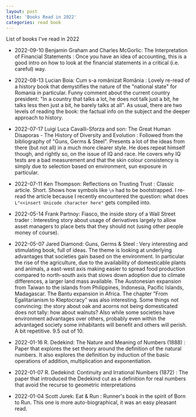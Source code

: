 ```yaml
---
layout: post
title: 'Books Read in 2022'
categories: read book
---
```


List of books I've read in 2022

- 2022-09-10 Benjamin Graham and Charles McGorlic: The Interpretation of Financial Statements
: Once you have an idea of accounting, this is a good intro on how to look at
the financial statements in a critical (i.e. careful) way.

- 2022-08-13 Lucian Boia: Cum s-a românizat România
: Lovely re-read of a history book that demystifies the nature of the "national
state" for Romania in particular. Funny comment about the current country
president: "In a country that talks a lot, he does not talk just a bit, he
talks less then just a bit, he barely talks at all". As usual, there are two
levels of reading the book: the factual info on the subject and the deeper
approach to history.

- 2022-07-17 Luigi Luca Cavalli-Sforza and son: The Great Human Disaporas - The History of Diversity and Evolution
: Followed from the bibliography of "Guns, Germs & Steel". Presents a lot of
the ideas from there (but not all) in a much more clearer style. He does repeat
himself though, and rightly so, on the issue of IQ and race. He covers why IQ
tests are a bad measurement and that the skin colour consistency is simply due
to selection based on environment, sun exposure in particular.

- 2022-07-11 Ken Thompson: Reflections on Trusting Trust
: Classic article. Short. Shows how symbols like `\n` had to be bootstrapped. I
re-read the article because I recently encountered the question: what does
`L"<<insert Unicode character here"` gets compiled into.

- 2022-05-14 Frank Partnoy: Fiasco, the inside story of a Wall Street trader
: Interesting story about usage of derivatives largely to allow asset managers
to place bets that they should not (using other people money of course).

- 2022-05-07 Jared Diamond: Guns, Germs & Steel
: Very interesting and stimulating book, full of ideas. The theme is looking at
underlying advantages that societies gain based on the environment. In
particular the rise of the agriculture, due to the availability of domesticable
plants and animals, a east-west axis making easier to spread food production
compared to north-south axis that slows down adoption due to climate
differences, a larger land mass available. The Austonesian expansion from
Taiwan to the islands from Philippines, Indonesia, Pacific Islands, Madagascar.
The Bantu expansion in Africa. The chapter "From Egalitarianism to Kleptocracy"
was also interesting. Some things not convincing: the story about oak and
acorns not being domesticated does not tally: how about walnuts? Also while
some societies have environment advantages over others, probably even within
the advantaged society some inhabitants will benefit and others will perish. A
bit repetitive. 9.5 out of 10.

- 2022-01-16 R. Dedekind: The Nature and Meaning of Numbers (1888)
: Paper that explores the set theory around the definition of the natural
numbers. It also explores the definition by induction of the basic operations
of addition, multiplication and exponentiation.

- 2022-01-07 R. Dedekind: Continuity and Irrational Numbers (1872)
: The paper that introduced the Dedekind cut as a definition for real numbers
that avoid the recurse to geometric interpretations

- 2022-01-04 Scott Jurek: Eat & Run
: Runner's book in the spirit of Born to Run. This one is more
auto-biographical, it was an easy pleasant read.

